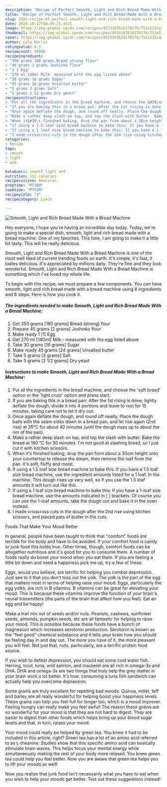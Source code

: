 ```yaml
---
description: "Recipe of Perfect Smooth, Light and Rich Bread Made With a Bread Machine"
title: "Recipe of Perfect Smooth, Light and Rich Bread Made With a Bread Machine"
slug: 2582-recipe-of-perfect-smooth-light-and-rich-bread-made-with-a-bread-machine
date: 2020-10-17T08:49:25.442Z
image: https://img-global.cpcdn.com/recipes/4533187616178176/751x532cq70/smooth-light-and-rich-bread-made-with-a-bread-machine-recipe-main-photo.jpg
thumbnail: https://img-global.cpcdn.com/recipes/4533187616178176/751x532cq70/smooth-light-and-rich-bread-made-with-a-bread-machine-recipe-main-photo.jpg
cover: https://img-global.cpcdn.com/recipes/4533187616178176/751x532cq70/smooth-light-and-rich-bread-made-with-a-bread-machine-recipe-main-photo.jpg
author: Lela Harris
ratingvalue: 4.3
reviewcount: 48900
recipeingredient:
- "350 grams 180 grams Bread strong flour"
- "45 grams 2 grams Joshinko flour"
- "1 1 Egg"
- "270 ml 140ml Milk  measured with the egg listed above"
- "30 grams 16 grams Sugar"
- "45 grams 24 grams Unsalted butter"
- "5 grams 3 grams Salt"
- "5 grams 2 12 grams Dry yeast"
recipeinstructions:
- "Put all the ingredients in the bread machine, and choose the &#39;soft bread&#39; option or the &#39;light crust&#39; option and press start."
- "If you are baking this in a bread pan: After the 1st rising is done, lightly deflate the dough, divide it into 4 portions and leave to rest for 15 minutes, taking care not to let it dry out."
- "Once again deflate the dough, and round off neatly. Place the dough balls with the seam sides down in a bread pan, and let rise again (2nd rise) at 35°C for about 40 minutes (until the dough rises up to about the rim of the pan)."
- "Make a rather deep slash on top, and top the slash with butter. Bake the bread at 180 °C for 30 minutes. I&#39;m not good at slashing bread, so I just cut it with kitchen scissors."
- "When it&#39;s finished baking, drop the pan from about a 30cm height onto your countertop to release the steam, then remove the loaf from the pan. It&#39;s soft, fluffy and moist."
- "If using a 1.5 loaf size bread machine to bake this: If you have a 1.5 loaf size bread machine, use the ingredient amounts listed for a 1 loaf. In the machine. This dough rises up very well, so if you use the 1.5 loaf amounts it will turn out like this."
- "If using a 1 loaf size bread machine to bake this: If you have a 1-loaf size bread machine, use the amounts indicated in [ ] brackets. Of course you can use the 1-loaf amounts, take the dough out and bake it in the oven instead."
- "I made crisscross cuts in the dough after the 2nd rise using kitchen scissors, and placed pats of butter in the cuts."
categories:
- Recipe
tags:
- smooth
- light
- and

katakunci: smooth light and 
nutrition: 152 calories
recipecuisine: American
preptime: "PT16M"
cooktime: "PT52M"
recipeyield: "3"
recipecategory: Lunch

---
```



![Smooth, Light and Rich Bread Made With a Bread Machine](https://img-global.cpcdn.com/recipes/4533187616178176/751x532cq70/smooth-light-and-rich-bread-made-with-a-bread-machine-recipe-main-photo.jpg)

Hey everyone, I hope you're having an incredible day today. Today, we're going to make a special dish, smooth, light and rich bread made with a bread machine. One of my favorites. This time, I am going to make it a little bit tasty. This will be really delicious.



Smooth, Light and Rich Bread Made With a Bread Machine is one of the most well liked of current trending foods on earth. It's simple, it's fast, it tastes delicious. It's appreciated by millions daily. They're fine and they look wonderful. Smooth, Light and Rich Bread Made With a Bread Machine is something which I've loved my whole life.


To begin with this recipe, we must prepare a few components. You can have smooth, light and rich bread made with a bread machine using 8 ingredients and 8 steps. Here is how you cook it.

<!--inarticleads1-->

##### The ingredients needed to make Smooth, Light and Rich Bread Made With a Bread Machine:

1. Get 350 grams [180 grams] Bread (strong) flour
1. Prepare 45 grams [2 grams] Joshinko flour
1. Make ready 1 [1] Egg
1. Get 270 ml [140ml] Milk - measured with the egg listed above
1. Take 30 grams [16 grams] Sugar
1. Make ready 45 grams [24 grams] Unsalted butter
1. Take 5 grams [3 grams] Salt
1. Take 5 grams [2 1/2 grams] Dry yeast




<!--inarticleads2-->

##### Instructions to make Smooth, Light and Rich Bread Made With a Bread Machine:

1. Put all the ingredients in the bread machine, and choose the &#39;soft bread&#39; option or the &#39;light crust&#39; option and press start.
1. If you are baking this in a bread pan: After the 1st rising is done, lightly deflate the dough, divide it into 4 portions and leave to rest for 15 minutes, taking care not to let it dry out.
1. Once again deflate the dough, and round off neatly. Place the dough balls with the seam sides down in a bread pan, and let rise again (2nd rise) at 35°C for about 40 minutes (until the dough rises up to about the rim of the pan).
1. Make a rather deep slash on top, and top the slash with butter. Bake the bread at 180 °C for 30 minutes. I&#39;m not good at slashing bread, so I just cut it with kitchen scissors.
1. When it&#39;s finished baking, drop the pan from about a 30cm height onto your countertop to release the steam, then remove the loaf from the pan. It&#39;s soft, fluffy and moist.
1. If using a 1.5 loaf size bread machine to bake this: If you have a 1.5 loaf size bread machine, use the ingredient amounts listed for a 1 loaf. In the machine. This dough rises up very well, so if you use the 1.5 loaf amounts it will turn out like this.
1. If using a 1 loaf size bread machine to bake this: If you have a 1-loaf size bread machine, use the amounts indicated in [ ] brackets. Of course you can use the 1-loaf amounts, take the dough out and bake it in the oven instead.
1. I made crisscross cuts in the dough after the 2nd rise using kitchen scissors, and placed pats of butter in the cuts.




Foods That Make Your Mood Better


In general, people have been taught to think that "comfort" foods are terrible for the body and have to be avoided. If your comfort food is candy or junk food this holds true. Other times, though, comfort foods can be altogether nutritious and it's good for you to consume them. A number of foods really do boost your mood when you eat them. If you are feeling a little bit down and need a happiness pick me up, try a few of these.

Eggs, would you believe, are terrific for helping you combat depression. Just see to it that you don't toss out the yolk. The yolk is the part of the egg that matters most in terms of helping raise your mood. Eggs, particularly the egg yolks, are rich in B vitamins. B vitamins can be great for elevating your mood. This is because these vitamins improve the function of your brain's neural transmitters (the parts of the brain that affect how you feel). Eat an egg and be happy!

Make a trail mix out of seeds and/or nuts. Peanuts, cashews, sunflower seeds, almonds, pumpkin seeds, etc are all fantastic for helping to raise your mood. This is possible because these foods have a bunch of magnesium which increases serotonin production. Serotonin is known as the "feel good" chemical substance and it tells your brain how you should be feeling day in and day out. The more you have of it, the more pleasant you will feel. Not just that, nuts, particularly, are a terrific protein food source.

If you wish to defeat depression, you should eat some cold water fish. Herring, trout, tuna, wild salmon, and mackerel are all rich in omega-3s and DHA. DHA and omega-3s are two things that truly help the grey matter in your brain work a lot better. It's true: consuming a tuna fish sandwich can actually help you overcome depression. 

Some grains are truly excellent for repelling bad moods. Quinoa, millet, teff and barley are all really wonderful for helping boost your happiness levels. These grains can help you feel full for longer too, which is a mood improver. Feeling hungry can really make you feel awful! The reason these grains are so wonderful for your mood is that they are not hard to digest. They are easier to digest than other foods which helps bring up your blood sugar levels and that, in turn, raises your mood.

Your mood could really be helped by green tea. You knew it had to be included in this article, right? Green tea has a lot of an amino acid referred to as L-theanine. Studies show that this specific amino acid can basically stimulate brain waves. This helps focus your mental energy while simultaneously making the rest of your body more relaxed. You knew green tea could help you feel better. Now you are aware that green tea helps you to lift your moods as well!

Now you realize that junk food isn't necessarily what you have to eat when you wish to help your moods get better. Test out  these suggestions  instead!

